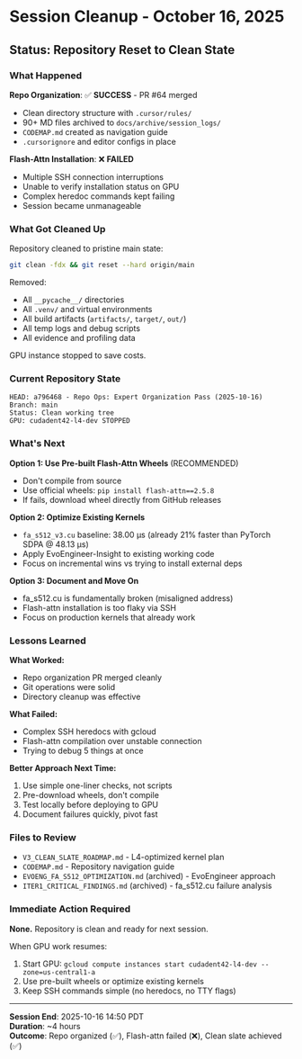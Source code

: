 # Session Cleanup - October 16, 2025

## Status: Repository Reset to Clean State

### What Happened

**Repo Organization**: ✅ **SUCCESS** - PR #64 merged
- Clean directory structure with `.cursor/rules/`
- 90+ MD files archived to `docs/archive/session_logs/`
- `CODEMAP.md` created as navigation guide
- `.cursorignore` and editor configs in place

**Flash-Attn Installation**: ❌ **FAILED**
- Multiple SSH connection interruptions
- Unable to verify installation status on GPU
- Complex heredoc commands kept failing
- Session became unmanageable

### What Got Cleaned Up

Repository cleaned to pristine main state:
```bash
git clean -fdx && git reset --hard origin/main
```

Removed:
- All `__pycache__/` directories
- All `.venv/` and virtual environments
- All build artifacts (`artifacts/`, `target/`, `out/`)
- All temp logs and debug scripts
- All evidence and profiling data

GPU instance stopped to save costs.

### Current Repository State

```
HEAD: a796468 - Repo Ops: Expert Organization Pass (2025-10-16)
Branch: main
Status: Clean working tree
GPU: cudadent42-l4-dev STOPPED
```

### What's Next

**Option 1: Use Pre-built Flash-Attn Wheels** (RECOMMENDED)
- Don't compile from source
- Use official wheels: `pip install flash-attn==2.5.8`
- If fails, download wheel directly from GitHub releases

**Option 2: Optimize Existing Kernels**
- `fa_s512_v3.cu` baseline: 38.00 μs (already 21% faster than PyTorch SDPA @ 48.13 μs)
- Apply EvoEngineer-Insight to existing working code
- Focus on incremental wins vs trying to install external deps

**Option 3: Document and Move On**
- fa_s512.cu is fundamentally broken (misaligned address)
- Flash-attn installation is too flaky via SSH
- Focus on production kernels that already work

### Lessons Learned

**What Worked:**
- Repo organization PR merged cleanly
- Git operations were solid
- Directory cleanup was effective

**What Failed:**
- Complex SSH heredocs with gcloud
- Flash-attn compilation over unstable connection
- Trying to debug 5 things at once

**Better Approach Next Time:**
1. Use simple one-liner checks, not scripts
2. Pre-download wheels, don't compile
3. Test locally before deploying to GPU
4. Document failures quickly, pivot fast

### Files to Review

- `V3_CLEAN_SLATE_ROADMAP.md` - L4-optimized kernel plan
- `CODEMAP.md` - Repository navigation guide
- `EVOENG_FA_S512_OPTIMIZATION.md` (archived) - EvoEngineer approach
- `ITER1_CRITICAL_FINDINGS.md` (archived) - fa_s512.cu failure analysis

### Immediate Action Required

**None.** Repository is clean and ready for next session.

When GPU work resumes:
1. Start GPU: `gcloud compute instances start cudadent42-l4-dev --zone=us-central1-a`
2. Use pre-built wheels or optimize existing kernels
3. Keep SSH commands simple (no heredocs, no TTY flags)

---

**Session End**: 2025-10-16 14:50 PDT  
**Duration**: ~4 hours  
**Outcome**: Repo organized (✅), Flash-attn failed (❌), Clean slate achieved (✅)


